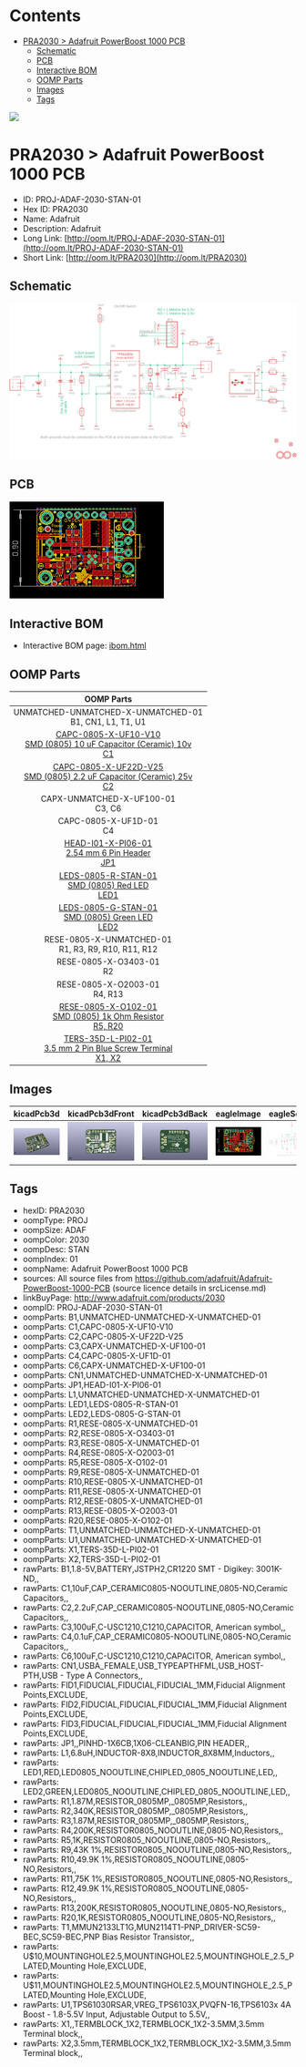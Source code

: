 



Contents
========

* [PRA2030 > Adafruit PowerBoost 1000 PCB](#pra2030--adafruit-powerboost-1000-pcb)
	* [Schematic](#schematic)
	* [PCB](#pcb)
	* [Interactive BOM](#interactive-bom)
	* [OOMP Parts](#oomp-parts)
	* [Images](#images)
	* [Tags](#tags)
  
![][im]
# PRA2030 > Adafruit PowerBoost 1000 PCB

- ID: PROJ-ADAF-2030-STAN-01
- Hex ID: PRA2030
- Name: Adafruit
- Description: Adafruit
- Long Link: [http://oom.lt/PROJ-ADAF-2030-STAN-01](http://oom.lt/PROJ-ADAF-2030-STAN-01)
- Short Link: [http://oom.lt/PRA2030](http://oom.lt/PRA2030)

## Schematic
  
[![schem](eagleSchemImage.png)](eagleSchemImage.png)
## PCB
  
[![pcb](eagleImage.png)](eagleImage.png)
## Interactive BOM

- Interactive BOM page: [ibom.html](https://htmlpreview.github.io/?https://github.com/oomlout/oomlout_OOMP_projects/blob/main/PROJ-ADAF-2030-STAN-01/kicad/bom/ibom.html)

## OOMP Parts
  

|OOMP Parts|
| :---: |
|UNMATCHED-UNMATCHED-X-UNMATCHED-01<BR>B1, CN1, L1, T1, U1|
|[CAPC-0805-X-UF10-V10<br> SMD (0805) 10 uF Capacitor (Ceramic) 10v<br> C1](https://github.com/oomlout/oomlout_OOMP_parts/tree/main/CAPC-0805-X-UF10-V10/)|
|[CAPC-0805-X-UF22D-V25<br> SMD (0805) 2.2 uF Capacitor (Ceramic) 25v<br> C2](https://github.com/oomlout/oomlout_OOMP_parts/tree/main/CAPC-0805-X-UF22D-V25/)|
|CAPX-UNMATCHED-X-UF100-01<BR>C3, C6|
|CAPC-0805-X-UF1D-01<BR>C4|
|[HEAD-I01-X-PI06-01<br> 2.54 mm 6 Pin Header<br> JP1](https://github.com/oomlout/oomlout_OOMP_parts/tree/main/HEAD-I01-X-PI06-01/)|
|[LEDS-0805-R-STAN-01<br> SMD (0805) Red LED<br> LED1](https://github.com/oomlout/oomlout_OOMP_parts/tree/main/LEDS-0805-R-STAN-01/)|
|[LEDS-0805-G-STAN-01<br> SMD (0805) Green LED<br> LED2](https://github.com/oomlout/oomlout_OOMP_parts/tree/main/LEDS-0805-G-STAN-01/)|
|RESE-0805-X-UNMATCHED-01<BR>R1, R3, R9, R10, R11, R12|
|RESE-0805-X-O3403-01<BR>R2|
|RESE-0805-X-O2003-01<BR>R4, R13|
|[RESE-0805-X-O102-01<br> SMD (0805) 1k Ohm Resistor<br> R5, R20](https://github.com/oomlout/oomlout_OOMP_parts/tree/main/RESE-0805-X-O102-01/)|
|[TERS-35D-L-PI02-01<br> 3.5 mm 2 Pin Blue Screw Terminal<br> X1, X2](https://github.com/oomlout/oomlout_OOMP_parts/tree/main/TERS-35D-L-PI02-01/)|

## Images
  
  

|kicadPcb3d|kicadPcb3dFront|kicadPcb3dBack|eagleImage|eagleSchemImage|
| :---: | :---: | :---: | :---: | :---: |
|[![kicadPcb3d](kicadPcb3d_140.png)](kicadPcb3d.png)|[![kicadPcb3dFront](kicadPcb3dFront_140.png)](kicadPcb3dFront.png)|[![kicadPcb3dBack](kicadPcb3dBack_140.png)](kicadPcb3dBack.png)|[![eagleImage](eagleImage_140.png)](eagleImage.png)|[![eagleSchemImage](eagleSchemImage_140.png)](eagleSchemImage.png)|

## Tags

- hexID: PRA2030
- oompType: PROJ
- oompSize: ADAF
- oompColor: 2030
- oompDesc: STAN
- oompIndex: 01
- oompName: Adafruit PowerBoost 1000 PCB
- sources: All source files from https://github.com/adafruit/Adafruit-PowerBoost-1000-PCB (source licence details in srcLicense.md)
- linkBuyPage: http://www.adafruit.com/products/2030
- oompID: PROJ-ADAF-2030-STAN-01
- oompParts: B1,UNMATCHED-UNMATCHED-X-UNMATCHED-01
- oompParts: C1,CAPC-0805-X-UF10-V10
- oompParts: C2,CAPC-0805-X-UF22D-V25
- oompParts: C3,CAPX-UNMATCHED-X-UF100-01
- oompParts: C4,CAPC-0805-X-UF1D-01
- oompParts: C6,CAPX-UNMATCHED-X-UF100-01
- oompParts: CN1,UNMATCHED-UNMATCHED-X-UNMATCHED-01
- oompParts: JP1,HEAD-I01-X-PI06-01
- oompParts: L1,UNMATCHED-UNMATCHED-X-UNMATCHED-01
- oompParts: LED1,LEDS-0805-R-STAN-01
- oompParts: LED2,LEDS-0805-G-STAN-01
- oompParts: R1,RESE-0805-X-UNMATCHED-01
- oompParts: R2,RESE-0805-X-O3403-01
- oompParts: R3,RESE-0805-X-UNMATCHED-01
- oompParts: R4,RESE-0805-X-O2003-01
- oompParts: R5,RESE-0805-X-O102-01
- oompParts: R9,RESE-0805-X-UNMATCHED-01
- oompParts: R10,RESE-0805-X-UNMATCHED-01
- oompParts: R11,RESE-0805-X-UNMATCHED-01
- oompParts: R12,RESE-0805-X-UNMATCHED-01
- oompParts: R13,RESE-0805-X-O2003-01
- oompParts: R20,RESE-0805-X-O102-01
- oompParts: T1,UNMATCHED-UNMATCHED-X-UNMATCHED-01
- oompParts: U1,UNMATCHED-UNMATCHED-X-UNMATCHED-01
- oompParts: X1,TERS-35D-L-PI02-01
- oompParts: X2,TERS-35D-L-PI02-01
- rawParts: B1,1.8-5V,BATTERY,JSTPH2,CR1220 SMT - Digikey: 3001K-ND,,
- rawParts: C1,10uF,CAP_CERAMIC0805-NOOUTLINE,0805-NO,Ceramic Capacitors,,
- rawParts: C2,2.2uF,CAP_CERAMIC0805-NOOUTLINE,0805-NO,Ceramic Capacitors,,
- rawParts: C3,100uF,C-USC1210,C1210,CAPACITOR, American symbol,,
- rawParts: C4,0.1uF,CAP_CERAMIC0805-NOOUTLINE,0805-NO,Ceramic Capacitors,,
- rawParts: C6,100uF,C-USC1210,C1210,CAPACITOR, American symbol,,
- rawParts: CN1,USBA_FEMALE,USB_TYPEAPTHFML,USB_HOST-PTH,USB - Type A Connectors,,
- rawParts: FID1,FIDUCIAL,FIDUCIAL,FIDUCIAL_1MM,Fiducial Alignment Points,EXCLUDE,
- rawParts: FID2,FIDUCIAL,FIDUCIAL,FIDUCIAL_1MM,Fiducial Alignment Points,EXCLUDE,
- rawParts: FID3,FIDUCIAL,FIDUCIAL,FIDUCIAL_1MM,Fiducial Alignment Points,EXCLUDE,
- rawParts: JP1,,PINHD-1X6CB,1X06-CLEANBIG,PIN HEADER,,
- rawParts: L1,6.8uH,INDUCTOR-8X8,INDUCTOR_8X8MM,Inductors,,
- rawParts: LED1,RED,LED0805_NOOUTLINE,CHIPLED_0805_NOOUTLINE,LED,,
- rawParts: LED2,GREEN,LED0805_NOOUTLINE,CHIPLED_0805_NOOUTLINE,LED,,
- rawParts: R1,1.87M,RESISTOR_0805MP,_0805MP,Resistors,,
- rawParts: R2,340K,RESISTOR_0805MP,_0805MP,Resistors,,
- rawParts: R3,1.87M,RESISTOR_0805MP,_0805MP,Resistors,,
- rawParts: R4,200K,RESISTOR0805_NOOUTLINE,0805-NO,Resistors,,
- rawParts: R5,1K,RESISTOR0805_NOOUTLINE,0805-NO,Resistors,,
- rawParts: R9,43K 1%,RESISTOR0805_NOOUTLINE,0805-NO,Resistors,,
- rawParts: R10,49.9K 1%,RESISTOR0805_NOOUTLINE,0805-NO,Resistors,,
- rawParts: R11,75K 1%,RESISTOR0805_NOOUTLINE,0805-NO,Resistors,,
- rawParts: R12,49.9K 1%,RESISTOR0805_NOOUTLINE,0805-NO,Resistors,,
- rawParts: R13,200K,RESISTOR0805_NOOUTLINE,0805-NO,Resistors,,
- rawParts: R20,1K,RESISTOR0805_NOOUTLINE,0805-NO,Resistors,,
- rawParts: T1,MMUN2133LT1G,MUN2114T1-PNP_DRIVER-SC59-BEC,SC59-BEC,PNP Bias Resistor Transistor,,
- rawParts: U$10,MOUNTINGHOLE2.5,MOUNTINGHOLE2.5,MOUNTINGHOLE_2.5_PLATED,Mounting Hole,EXCLUDE,
- rawParts: U$11,MOUNTINGHOLE2.5,MOUNTINGHOLE2.5,MOUNTINGHOLE_2.5_PLATED,Mounting Hole,EXCLUDE,
- rawParts: U1,TPS61030RSAR,VREG_TPS6103X,PVQFN-16,TPS6103x 4A Boost - 1.8-5.5V Input, Adjustable Output to 5.5V,,
- rawParts: X1,,TERMBLOCK_1X2,TERMBLOCK_1X2-3.5MM,3.5mm Terminal block,,
- rawParts: X2,3.5mm,TERMBLOCK_1X2,TERMBLOCK_1X2-3.5MM,3.5mm Terminal block,,



[im]: kicadPcb3d_450.png
